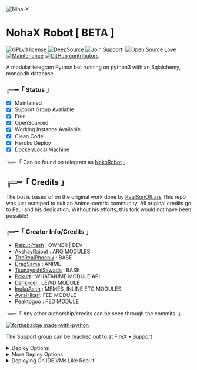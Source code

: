 ![Niha-X](https://telegra.ph/file/5addc46566fae1f1a01e5.jpg)

# NohaX 𝐑𝐨𝐛𝐨𝐭 [ BETA ]
[![GPLv3 license](https://img.shields.io/badge/License-GPLv3-blue.svg)](http://perso.crans.org/besson/LICENSE.html) [![DeepSource](https://static.deepsource.io/deepsource-badge-light-mini.svg)](https://deepsource.io/gh/Awesome-Prince/NekoRobot-3/?ref=repository-badge) [![Join Support!](https://img.shields.io/badge/Join%20Channel-!-red)](https://telegram.dog/BlackLover_Support) [![Open Source Love](https://badges.frapsoft.com/os/v2/open-source.png?v=103)](https://github.com/ellerbrock/open-source-badges/) [![Maintenance](https://img.shields.io/badge/Maintained%3F-no-green.svg)](https://GitHub.com/Naereen/StrapDown.js/graphs/commit-activity) [![GitHub contributors](https://img.shields.io/github/contributors/Naereen/StrapDown.js.svg)](https://GitHub.com/Awesome-Prince/NekoRobot-3/graphs/contributors/)

A modular telegram Python bot running on python3 with an Sqlalchemy, mongodb database.

###  ╔═━「 Status 」

- [x] Maintained
- [x] Support Group Available
- [x] Free
- [x] OpenSourced
- [x] Working Instance Available
- [x] Clean Code
- [x] Heroku Deploy
- [x] Docker/Local Machine

╘═━「 Can be found on telegram as [NekoRobot](https://telegram.dog/Nohaxbot) 」

## ╔═━「 Credits 」
The bot is based of on the original work done by [PaulSonOfLars](https://github.com/PaulSonOfLars)
This repo was just reamped to suit an Anime-centric community. All original credits go to Paul and his dedication, Without his efforts, this fork would not have been possible!

### ╔═━「 Creator Info/Credits 」

+ [Rajput-Yash](https://github.com/flashokillerify) : OWNER | DEV
+ [AkshayRajput](https://github.com/TheHamkerCat) : ARQ MODULES
+ [TheRealPhoenix](https://github.com/rsktg) : BASE
+ [DragSama](https://github.com/DragSama) : ANIME
+ [TsunayoshiSawada](https://github.com/TsunayoshiSawada) : BASE
+ [Pokurt](https://github.com/pokurt) : WHATANIME MODULE API
+ [Dank-del](https://github.com/Dank-del) : LEWD MODULE
+ [InukaAsith](https://github.com/InukaAsith) : MEMES, INLINE ETC MODULES 
+ [AyraHikari](https://github.com/AyraHikari): FED MODULE
+ [Peaktogoo](https://github.com/peaktogoo) : FED MODULE

╘═━「 Any other authorship/credits can be seen through the commits. 」

[![forthebadge made-with-python](http://ForTheBadge.com/images/badges/made-with-python.svg)](https://www.python.org/)

The Support group can be reached out to at [FireX • Support](https://telegram.dog/nohaxsupport)

<details>
	<summary>Deploy Options</summary>
<a href="https://cloud.okteto.com/#/deploy?repository=https://github.com/Awesome-Prince/NekoRobot-3"><img src="https://user-images.githubusercontent.com/36935426/167272305-91fd67c9-c3fc-4b4b-8a73-c35e57c8fcc5.png" height="40"></a>
<a href="https://heroku.com/deploy?template=https://github.com/Awesome-Prince/NekoRobot-3"><img src="https://www.herokucdn.com/deploy/button.svg" height="40"></a>
<a href="https://railway.app"><img src="https://railway.app/button.svg" height="40"></a>
</details> 

<details>
    <summary>More Deploy Options</summary>
    <br>
    <p align="center">

    Deploying on Local Machine

</p>

```console
    ~$ git clone https://github.com/Awesome-Prince/NekoRobot-3.git
    ~$ cd NekoRobot
    ~$ cp sample_config.py config.py
```

Edit Config.py with your own Values

Start with ```python3 -m NekoRobot```

</details>    

<details>
     <summary>Deploying On IDE VMs Like Repl.it</summary>
       <br>
         <p align="left">
            <b> 

            Refer to Deploying On Local Machine.

 </b>
</p>
</details>
